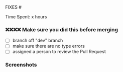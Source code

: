 FIXES #

Time Spent: x hours

### ❌❌❌❌ Make sure you did this before merging

- [ ] branch off "dev" branch
- [ ] make sure there are no type errors
- [ ] assigned a person to review the Pull Request

### Screenshots

